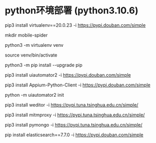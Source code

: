 # python环境部署 (python3.10.6)
pip3 install virtualenv==20.0.23 -i https://pypi.douban.com/simple

mkdir mobile-spider

python3 -m virtualenv venv

source venv/bin/activate

python3 -m pip install --upgrade pip

pip3 install uiautomator2 -i https://pypi.douban.com/simple

pip3 install Appium-Python-Client -i https://pypi.douban.com/simple

python -m uiautomator2 init 

pip3 install weditor -i https://pypi.tuna.tsinghua.edu.cn/simple/

pip3 install mitmproxy -i https://pypi.tuna.tsinghua.edu.cn/simple/

pip3 install pymongo -i https://pypi.tuna.tsinghua.edu.cn/simple/

pip install elasticsearch==7.7.0 -i https://pypi.douban.com/simple
























